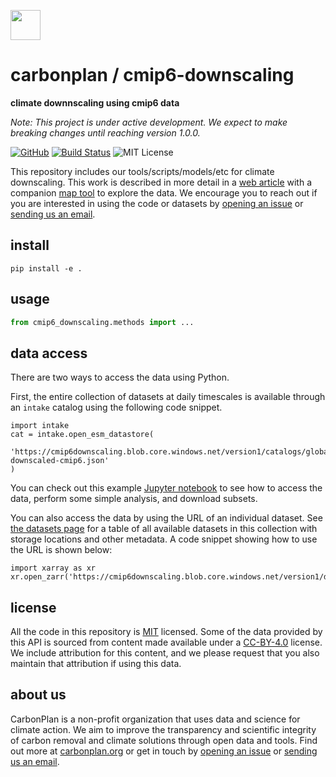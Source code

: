<img
  src='https://carbonplan-assets.s3.amazonaws.com/monogram/dark-small.png'
  height='48'
/>

# carbonplan / cmip6-downscaling

**climate downnscaling using cmip6 data**

_Note: This project is under active development. We expect to make breaking changes until reaching version 1.0.0._

[![GitHub][github-badge]][github]
[![Build Status]][actions]
![MIT License][]

[github]: https://github.com/carbonplan/cmip6-downscaling
[github-badge]: https://badgen.net/badge/-/github?icon=github&label
[build status]: https://github.com/carbonplan/cmip6-downscaling/actions/workflows/main.yaml/badge.svg
[actions]: https://github.com/carbonplan/cmip6-downscaling/actions/workflows/main.yaml
[mit license]: https://badgen.net/badge/license/MIT/blue

This repository includes our tools/scripts/models/etc for climate downscaling. This work is described in more detail in a [web article](https://carbonplan.org/research/cmip6-downscaling-explainer) with
a companion [map tool](https://carbonplan.org/research/cmip6-downscaling) to explore the data. We encourage you to reach out if you are interested in using the code or datasets by [opening an issue](https://github.com/carbonplan/cmip6-downscaling/issues/new) or [sending us an email](mailto:hello@carbonplan.org).

## install

```shell
pip install -e .
```

## usage

```python
from cmip6_downscaling.methods import ...
```

## data access

There are two ways to access the data using Python.

First, the entire collection of datasets at daily timescales is available through an `intake` catalog using the following code snippet.

```
import intake
cat = intake.open_esm_datastore(
  'https://cmip6downscaling.blob.core.windows.net/version1/catalogs/global-downscaled-cmip6.json'
)
```

You can check out this example [Jupyter notebook](https://github.com/carbonplan/cmip6-downscaling/blob/main/notebooks/accessing_data_example.ipynb) to see how to access the data, perform some simple analysis, and download subsets.

You can also access the data by using the URL of an individual dataset. See [the datasets page](datasets.md) for a table of all available datasets in this collection with storage locations and other metadata. A code snippet showing how to use the URL is shown below:

```
import xarray as xr
xr.open_zarr('https://cmip6downscaling.blob.core.windows.net/version1/data/DeepSD/ScenarioMIP.CCCma.CanESM5.ssp245.r1i1p1f1.day.DeepSD.pr.zarr')
```

## license

All the code in this repository is [MIT](https://choosealicense.com/licenses/mit/) licensed. Some of the data provided by this API is sourced from content made available under a [CC-BY-4.0](https://choosealicense.com/licenses/cc-by-4.0/) license. We include attribution for this content, and we please request that you also maintain that attribution if using this data.

## about us

CarbonPlan is a non-profit organization that uses data and science for climate action. We aim to improve the transparency and scientific integrity of carbon removal and climate solutions through open data and tools. Find out more at [carbonplan.org](https://carbonplan.org/) or get in touch by [opening an issue](https://github.com/carbonplan/cmip6-downscaling/issues/new) or [sending us an email](mailto:hello@carbonplan.org).

